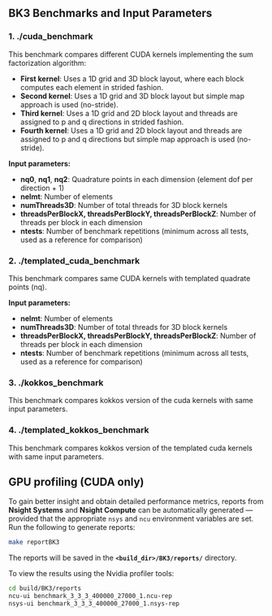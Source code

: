 ## BK3 Benchmarks and Input Parameters

### 1. **./cuda_benchmark**

This benchmark compares different CUDA kernels implementing the sum factorization algorithm:

- **First kernel**: Uses a 1D grid and 3D block layout, where each block computes each element in strided fashion.
- **Second kernel**: Uses a 1D grid and 3D block layout but simple map approach is used (no-stride).
- **Third kernel**: Uses a 1D grid and 2D block layout and threads are assigned to p and q directions in strided fashion. 
- **Fourth kernel**: Uses a 1D grid and 2D block layout and threads are assigned to p and q directions but simple map approach is used (no-stride). 

**Input parameters:**
- **nq0**, **nq1**, **nq2**: Quadrature points in each dimension (element dof per direction + 1)
- **nelmt**: Number of elements
- **numThreads3D**: Number of total threads for 3D block kernels
- **threadsPerBlockX, threadsPerBlockY, threadsPerBlockZ**: Number of threads per block in each dimension
- **ntests**: Number of benchmark repetitions (minimum across all tests, used as a reference for comparison)

### 2. **./templated_cuda_benchmark**

This benchmark compares same CUDA kernels with templated quadrate points (nq).

**Input parameters:**
- **nelmt**: Number of elements
- **numThreads3D**: Number of total threads for 3D block kernels
- **threadsPerBlockX, threadsPerBlockY, threadsPerBlockZ**: Number of threads per block in each dimension
- **ntests**: Number of benchmark repetitions (minimum across all tests, used as a reference for comparison)

### 3. **./kokkos_benchmark**

This benchmark compares kokkos version of the cuda kernels with same input parameters.

### 4. **./templated_kokkos_benchmark**

This benchmark compares kokkos version of the templated cuda kernels with same input parameters.


## GPU profiling (CUDA only)
To gain better insight and obtain detailed performance metrics, reports from **Nsight Systems** and **Nsight Compute** can be automatically generated — provided that the appropriate `nsys` and `ncu` environment variables are set. Run the following to generate reports:

```bash
make reportBK3
```
The reports will be saved in the **`<build_dir>/BK3/reports/`** directory.

To view the results using the Nvidia profiler tools:
```bash
cd build/BK3/reports
ncu-ui benchmark_3_3_3_400000_27000_1.ncu-rep
nsys-ui benchmark_3_3_3_400000_27000_1.nsys-rep

```

